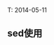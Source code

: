 <meta http-equiv="content-type" content="text/html; charset=UTF-8">

T: 2014-05-11

sed使用
-------------------------------------
